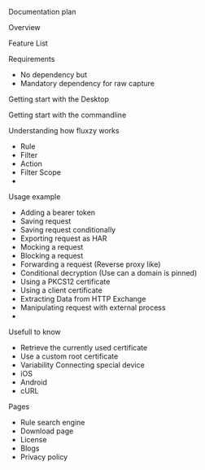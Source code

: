 Documentation plan 

Overview

Feature List 

Requirements
- No dependency but 
- Mandatory dependency for raw capture

Getting start with the Desktop 

Getting start with the commandline

Understanding how fluxzy works 
- Rule
- Filter
- Action 
- Filter Scope
- 
Usage example 
- Adding a bearer token
- Saving request
- Saving request conditionally
- Exporting request as HAR
- Mocking a request 
- Blocking a request
- Forwarding a request (Reverse proxy like)
- Conditional decryption (Use can a domain is pinned)
- Using a PKCS12 certificate
- Using a client certificate 
- Extracting Data from HTTP Exchange 
- Manipulating request with external process
- 
Usefull to know 
- Retrieve the currently used certificate 
- Use a custom root certificate 
- Variability 
Connecting special device
- iOS
- Android 
- cURL

Pages
- Rule search engine 
- Download page 
- License 
- Blogs
- Privacy policy 
